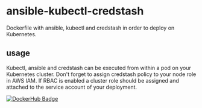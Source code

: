 # ansible-kubectl-credstash
Dockerfile with ansible, kubectl and credstash in order to deploy on Kubernetes.

## usage
Kubectl, ansible and credstash can be executed from within a pod on your Kubernetes cluster. Don't forget to assign credstash policy to your node role in AWS IAM. If RBAC is enabled a cluster role should be assigned and attached to the service account of your deployment.

[![DockerHub Badge](https://dockeri.co/image/bouwe/ansible-kubectl-credstash)](https://hub.docker.com/r/bouwe/ansible-kubectl-credstash)